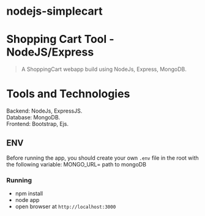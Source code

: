 # nodejs-simplecart
# Shopping Cart Tool - NodeJS/Express
> A ShoppingCart webapp build using NodeJs, Express, MongoDB.

# Tools and Technologies
Backend: NodeJs, ExpressJS.<br>
Database: MongoDB.<br>
Frontend: Bootstrap, Ejs.

## ENV
 Before running the app, you should create your own `.env` file in the root with the following variable:
MONGO_URL= path to mongoDB

### Running
  * npm install
  * node app
  * open browser at `http://localhost:3000`
